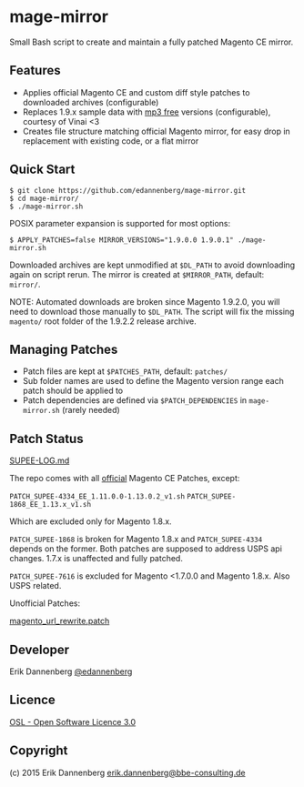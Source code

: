 mage-mirror
==========

Small Bash script to create and maintain a fully patched Magento CE mirror.

Features
--------

* Applies official Magento CE and custom diff style patches to downloaded archives (configurable)
* Replaces 1.9.x sample data with [mp3 free](https://github.com/Vinai/compressed-magento-sample-data) versions (configurable), courtesy of Vinai <3
* Creates file structure matching official Magento mirror, for easy drop in replacement with existing code, or a flat mirror

Quick Start
-----------

    $ git clone https://github.com/edannenberg/mage-mirror.git
    $ cd mage-mirror/
    $ ./mage-mirror.sh

POSIX parameter expansion is supported for most options:

    $ APPLY_PATCHES=false MIRROR_VERSIONS="1.9.0.0 1.9.0.1" ./mage-mirror.sh

Downloaded archives are kept unmodified at `$DL_PATH` to avoid downloading again on script rerun.
The mirror is created at `$MIRROR_PATH`, default: `mirror/`.

NOTE: Automated downloads are broken since Magento 1.9.2.0, you will need to download those manually to `$DL_PATH`. The script will fix the missing `magento/` root folder of the 1.9.2.2 release archive.

Managing Patches
----------------

* Patch files are kept at `$PATCHES_PATH`, default: `patches/`
* Sub folder names are used to define the Magento version range each patch should be applied to
* Patch dependencies are defined via `$PATCH_DEPENDENCIES` in `mage-mirror.sh` (rarely needed)

Patch Status
------------

[SUPEE-LOG.md](https://github.com/edannenberg/mage-mirror/blob/master/SUPEE-LOG.md)

The repo comes with all [official](http://www.magentocommerce.com/download) Magento CE Patches, except:

`PATCH_SUPEE-4334_EE_1.11.0.0-1.13.0.2_v1.sh`
`PATCH_SUPEE-1868_EE_1.13.x_v1.sh`

Which are excluded only for Magento 1.8.x.

`PATCH_SUPEE-1868` is broken for Magento 1.8.x and `PATCH_SUPEE-4334` depends on the former.
Both patches are supposed to address USPS api changes. 1.7.x is unaffected and fully patched.

`PATCH_SUPEE-7616` is excluded for Magento <1.7.0.0 and Magento 1.8.x. Also USPS related.

Unofficial Patches:

[magento_url_rewrite.patch](https://gist.github.com/edannenberg/5310008)

Developer
---------
Erik Dannenberg [@edannenberg](https://twitter.com/edannenberg)

Licence
-------
[OSL - Open Software Licence 3.0](http://opensource.org/licenses/osl-3.0.php)

Copyright
---------
(c) 2015 Erik Dannenberg <erik.dannenberg@bbe-consulting.de>
